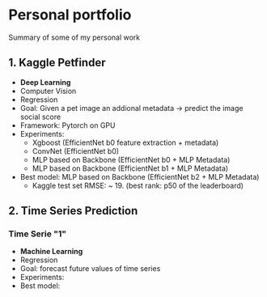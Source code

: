 # Personal portfolio

Summary of some of my personal work

## 1. Kaggle Petfinder

- **Deep Learning**
- Computer Vision
- Regression
- Goal: Given a pet image an addional metadata -> predict the image social score
- Framework: Pytorch on GPU
- Experiments: 
    * Xgboost (EfficientNet b0 feature extraction + metadata)
    * ConvNet (EfficientNet b0)
    * MLP based on Backbone (EfficientNet b0 + MLP Metadata)
    * MLP based on Backbone (EfficientNet b1 + MLP Metadata)
- Best model: MLP based on Backbone (EfficientNet b2 + MLP Metadata)
    * Kaggle test set RMSE: ~ 19. (best rank: p50 of the leaderboard)

## 2. Time Series Prediction

### Time Serie "1"

- **Machine Learning**
- Regression
- Goal: forecast future values of time series
- Experiments:
- Best model: